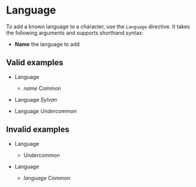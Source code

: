 # Language

To add a known language to a character, use the `Language` directive.
It takes the following arguments and supports shorthand syntax:

- **Name** the language to add

## Valid examples

- Language
    - _name_ Common

- Language _Sylvan_
- Language _Undercommon_


## Invalid examples

- Language
    - Undercommon

- Language
    - _language_ Common
